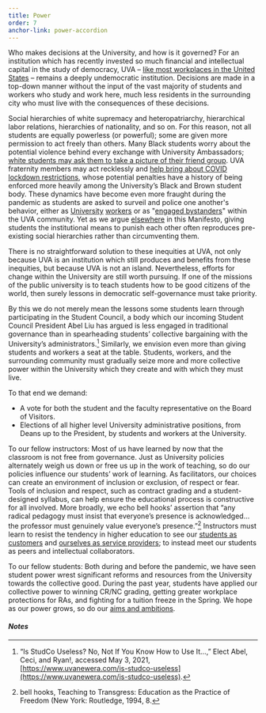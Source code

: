 ```yaml
---
title: Power
order: 7
anchor-link: power-accordion
---
```

Who makes decisions at the University, and how is it governed? For an institution which has recently invested so much financial and intellectual capital in the study of democracy, UVA – [like most workplaces in the United States](https://theanarchistlibrary.org/library/bob-black-the-abolition-of-work/) – remains a deeply undemocratic institution. Decisions are made in a top-down manner without the input of the vast majority of students and workers who study and work here, much less residents in the surrounding city who must live with the consequences of these decisions. 

<div id="power">
Social hierarchies of white supremacy and heteropatriarchy, hierarchical labor relations, hierarchies of nationality, and so on. For this reason, not all students are equally powerless (or powerful); some are given more permission to act freely than others. Many Black students worry about the potential violence behind every exchange with University Ambassadors; <a href="https://twitter.com/BeyondUva/status/1362145210743062530">white students may ask them to take a picture of their friend group</a>. UVA fraternity members may act recklessly and <a href="https://www.cavalierdaily.com/article/2021/02/u-va-confirms-covid-19-violations-are-being-brought-against-five-fraternities">help bring about COVID lockdown restrictions</a>, whose potential penalties have a history of being enforced more heavily among the University’s Black and Brown student body. These dynamics have become even more fraught during the pandemic as students are asked to surveil and police one another's behavior, either as <a href="https://www.c-ville.com/read-em-and-weep-uva-library-employees-fear-for-their-safety">University</a> <a href="https://docs.google.com/document/d/105-BM14US86B0tSfU_2AnETogObAvPgnoxDKfs11g1U/edit">workers</a> or as "<a href="https://uvaemergency.virginia.edu/netbadge/covid-19-compliance-reporting">engaged bystanders</a>" within the UVA community. Yet as we argue <a href="#classroomification">elsewhere</a> in this Manifesto, giving students the institutional means to punish each other often reproduces pre-existing social hierarchies rather than circumventing them.
</div>

There is no straightforward solution to these inequities at UVA, not only because UVA is an institution which still produces and benefits from these inequities, but because UVA is not an island. Nevertheless, efforts for change within the University are still worth pursuing. If one of the missions of the public university is to teach students how to be good citizens of the world, then surely lessons in democratic self-governance must take priority. 

By this we do not merely mean the lessons some students learn through participating in the Student Council, a body which our incoming Student Council President Abel Liu has argued is less engaged in traditional governance than in spearheading students’ collective bargaining with the University’s administrators.[^47] Similarly, we envision even more than giving students and workers a seat at the table. Students, workers, and the surrounding community must gradually seize more and more collective power within the University which they create and with which they must live.

To that end we demand:

* A vote for both the student and the faculty representative on the Board of Visitors.
* Elections of all higher level University administrative positions, from Deans up to the President, by students and workers at the University. 

To our fellow instructors: Most of us have learned by now that the classroom is not free from governance. Just as University policies alternately weigh us down or free us up in the work of teaching, so do our policies influence our students’ work of learning. As facilitators, our choices can create an environment of inclusion or exclusion, of respect or fear. Tools of inclusion and respect, such as contract grading and a student-designed syllabus, can help ensure the educational process is constructive for all involved. More broadly, we echo bell hooks’ assertion that “any radical pedagogy must insist that everyone’s presence is acknowledged… the professor must genuinely value everyone’s presence.”[^48] Instructors must learn to resist the tendency in higher education to see our [students as customers](https://www.insidehighered.com/views/2014/02/27/essay-critiques-how-student-customer-idea-erodes-key-values-higher-education) and [ourselves as service providers](https://www.chronicle.com/article/faculty-members-are-not-cashiers/); to instead meet our students as peers and intellectual collaborators.

To our fellow students: Both during and before the pandemic, we have seen student power wrest significant reforms and resources from the University towards the collective good. During the past year, students have applied our collective power to winning CR/NC grading, getting greater workplace protections for RAs, and fighting for a tuition freeze in the Spring. We hope as our power grows, so do our [aims and ambitions](https://y.dsausa.org/the-activist/why-tuition-strikes-matter/).

#### *Notes*

[^47]: “Is StudCo Useless? No, Not If You Know How to Use It…,” Elect Abel, Ceci, and Ryan!, accessed May 3, 2021, [https://www.uvanewera.com/is-studco-useless](https://www.uvanewera.com/is-studco-useless).
[^48]: bell hooks, Teaching to Transgress: Education as the Practice of Freedom (New York: Routledge, 1994, 8.